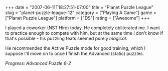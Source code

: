 +++
date = "2007-06-11T18:27:51-07:00"
title = "Planet Puzzle League"
slug = "planet-puzzle-league-12"
category = ["Playing A Game"]
game = ["Planet Puzzle League"]
platform = ["DS"]
rating = ["Awesome"]
+++

I played a coworker (NST Hiro) today.  He completely obliterated me.  I want to practice enough to compete with him, but at the same time I don't know if that's possible - his puzzling feats seemed purely <i>magical</i>.

He recommended the Active Puzzle mode for good training, which I suppose I'll move on to once I finish the Advanced (static) puzzles.

<i>Progress: Advanced Puzzle 6-2</i>